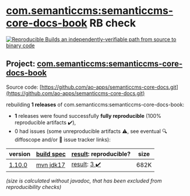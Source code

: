 [com.semanticcms:semanticcms-core-docs-book](https://central.sonatype.com/artifact/com.semanticcms/semanticcms-core-docs-book/versions) RB check
=======

[![Reproducible Builds](https://reproducible-builds.org/images/logos/rb.svg) an independently-verifiable path from source to binary code](https://reproducible-builds.org/)

## Project: [com.semanticcms:semanticcms-core-docs-book](https://central.sonatype.com/artifact/com.semanticcms/semanticcms-core-docs-book/versions)

Source code: [https://github.com/ao-apps/semanticcms-core-docs.git](https://github.com/ao-apps/semanticcms-core-docs.git)

rebuilding **1 releases** of com.semanticcms:semanticcms-core-docs-book:
- **1** releases were found successfully **fully reproducible** (100% reproducible artifacts :heavy_check_mark:),
- 0 had issues (some unreproducible artifacts :warning:, see eventual :mag: diffoscope and/or :memo: issue tracker links):

| version | [build spec](/BUILDSPEC.md) | [result](https://reproducible-builds.org/docs/jvm/): reproducible? | size |
| -- | --------- | ------ | -- |
| [1.10.0](https://central.sonatype.com/artifact/com.semanticcms/semanticcms-core-docs-book/1.10.0/pom) | [mvn jdk17](semanticcms-core-docs-book-1.10.0.buildspec) | [result](semanticcms-core-docs-book-1.10.0.buildinfo): [3 :heavy_check_mark: ](semanticcms-core-docs-book-1.10.0.buildcompare) | 682K |

<i>(size is calculated without javadoc, that has been excluded from reproducibility checks)</i>
